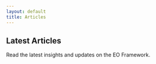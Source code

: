 ```yaml
---
layout: default
title: Articles
---
```


## Latest Articles

Read the latest insights and updates on the EO Framework.